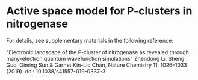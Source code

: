 # Active space model for P-clusters in nitrogenase

For details, see supplementary materials in the following reference:

"Electronic landscape of the P-cluster of nitrogenase as revealed through many-electron quantum wavefunction simulations"
Zhendong Li, Sheng Guo, Qiming Sun & Garnet Kin-Lic Chan, Nature Chemistry 11, 1026–1033 (2019).
doi: 10.1038/s41557-019-0337-3
